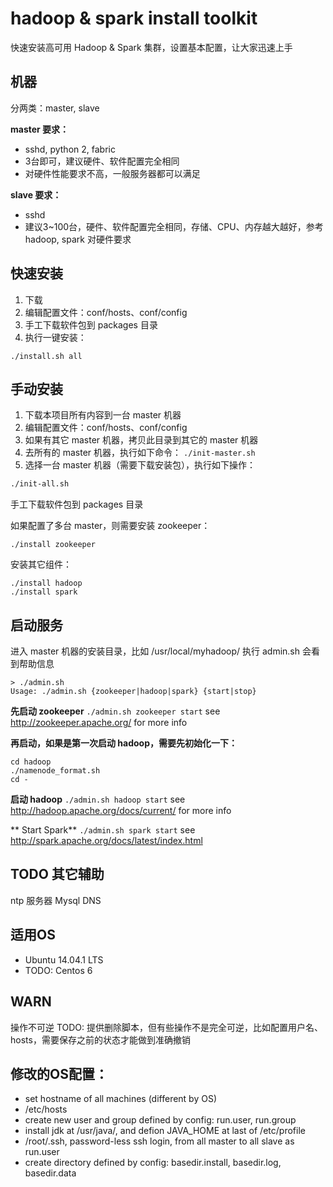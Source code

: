 # hadoop & spark install toolkit
快速安装高可用 Hadoop & Spark 集群，设置基本配置，让大家迅速上手


## 机器
分两类：master, slave

__master 要求：__
* sshd, python 2, fabric
* 3台即可，建议硬件、软件配置完全相同
* 对硬件性能要求不高，一般服务器都可以满足

**slave 要求：**
* sshd
* 建议3~100台，硬件、软件配置完全相同，存储、CPU、内存越大越好，参考 hadoop, spark 对硬件要求


## 快速安装
1. 下载
2. 编辑配置文件：conf/hosts、conf/config
3. 手工下载软件包到 packages 目录
4. 执行一键安装：
```
./install.sh all
```

## 手动安装
1. 下载本项目所有内容到一台 master 机器
2. 编辑配置文件：conf/hosts、conf/config
3. 如果有其它 master 机器，拷贝此目录到其它的 master 机器
4. 去所有的 master 机器，执行如下命令：
`./init-master.sh`
5. 选择一台 master 机器（需要下载安装包），执行如下操作：
```bash
./init-all.sh
```

手工下载软件包到 packages 目录

如果配置了多台 master，则需要安装 zookeeper：
```
./install zookeeper
```

安装其它组件：
```
./install hadoop
./install spark
```

## 启动服务

进入 master 机器的安装目录，比如 /usr/local/myhadoop/
执行 admin.sh 会看到帮助信息
```
> ./admin.sh
Usage: ./admin.sh {zookeeper|hadoop|spark} {start|stop}
```

**先启动 zookeeper**
`./admin.sh zookeeper start`
see http://zookeeper.apache.org/ for more info

**再启动，如果是第一次启动 hadoop，需要先初始化一下：**
```
cd hadoop
./namenode_format.sh
cd -
```

**启动 hadoop**
`./admin.sh hadoop start`
see http://hadoop.apache.org/docs/current/ for more info

** Start Spark**
`./admin.sh spark start`
see http://spark.apache.org/docs/latest/index.html

## TODO 其它辅助
ntp 服务器
Mysql
DNS


## 适用OS
+ Ubuntu 14.04.1 LTS
+ TODO: Centos 6


## WARN
操作不可逆
TODO: 提供删除脚本，但有些操作不是完全可逆，比如配置用户名、hosts，需要保存之前的状态才能做到准确撤销


## 修改的OS配置：
* set hostname of all machines (different by OS)
* /etc/hosts
* create new user and group defined by config: run.user, run.group
* install jdk at /usr/java/, and defion JAVA_HOME at last of /etc/profile
* /root/.ssh, password-less ssh login, from all master to all slave as run.user
* create directory defined by config: basedir.install, basedir.log, basedir.data


